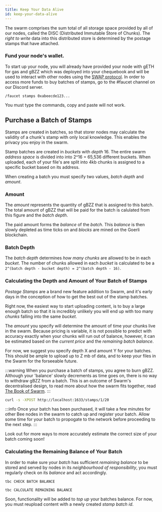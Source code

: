 ```yaml
---
title: Keep Your Data Alive
id: keep-your-data-alive
---
```


The swarm comprises the sum total of all storage space provided by all of our nodes, called the DISC (Distributed Immutable Store of Chunks). The *right to write* data into this distributed store is determined by the postage stamps that have attached.

### Fund your node's wallet.

To start up your node, you will already have provided your node with gETH for gas and gBZZ which was deployed into your chequebook and will be used to interact with other nodes using the [SWAP protocol](). In order to access more funds to buy batches of stamps, go to the #faucet channel on our Discord server.

`/faucet stamps 0xabeecde123...`

You must type the commands, copy and paste will not work.

## Purchase a Batch of Stamps

Stamps are created in batches, so that storer nodes may calculate the validity of a chunk's stamp with only local knowledge. This enables the privacy you enjoy in the swarm.

Stamp batches are created in *buckets* with *depth* 16. The entire swarm *address space* is divided into into 2^16 = 65,536 different buckets. When uploaded, each of your file's are split into 4kb chunks is assigned to a specific bucket based on its address.

When creating a batch you must specify two values, *batch depth* and *amount*.

### Amount

The *amount* represents the quantity of gBZZ that is assigned to this batch. The total amount of gBZZ that will be paid for the batch is calulated from this figure and the *batch depth*.

The paid amount forms the *balance* of the *batch*. This *balance* is then slowly depleted as time ticks on and *blocks* are mined on the Goerli blockchain.

### Batch Depth

The *batch depth* determines *how many chunks* are allowed to be in each *bucket*. The number of chunks allowed in each *bucket* is calculated to be a `2^(batch depth - bucket depth) = 2^(batch depth - 16)`.

### Calculating the Depth and Amount of Your Batch of Stamps

*Postage Stamps* are a brand new feature addition to Swarm, and it's early days in the conception of how to get the best out of the stamp batches.

Right now, the easiest way to start uploading content, is to buy a large enough batch so that it is incredibly unlikely you will end up with too many *chunks* falling into the same *bucket*.

The *amount* you specify will determine the amount of time your chunks live in the swarm. Because pricing is variable, it is not possible to predict with accuracy exactly when your chunks will run out of balance, however, it can be estimated based on the *current price* and the *remaining batch balance*.

For now, we suggest you specify depth X and amount Y for your batches. This should be ample to upload up to Z mb of data, and to keep your files in the Swarm for the forseeable future.

:::warning
When you purchase a batch of stamps, you agree to burn gBZZ. Although your 'balance' slowly decrements as time goes on, there is no way to withdraw gBZZ from a batch. This is an outcome of Swarm's decentralised design, to read more about how the swarm fits together, read [The Book of Swarm](https://gateway.ethswarm.org/bzz/latest.bookofswarm.eth/).
:::

```bash
curl -s -XPOST http://localhost:1633/stamps/1/20
```

:::info
Once your batch has been purchased, it will take a few minutes for other Bee nodes in the swarm to catch up and register your batch. Allow some time for your batch to propogate to the network before proceeding to the next step.
:::

Look out for more ways to more accurately estimate the correct size of your batch coming soon!

### Calculating the Remaining Balance of Your Batch

In order to make sure your *batch* has sufficient *remaining balance* to be stored and served by nodes in its *neighbourhood of responsibility*, you must regularly check on its *balance* and act accordingly. 

`tbc CHECK BATCH BALANCE`

`tbc CALCULATE REMAINING BALANCE`

Soon, functionality will be added to *top up* your batches balance. For now, you must reupload content with a newly created *stamp batch id*.